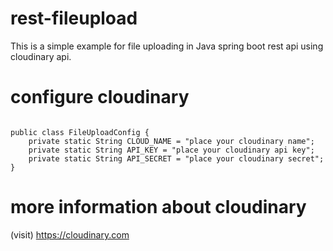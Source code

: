 # rest-fileupload
This is a simple example for file uploading in Java spring boot rest api using cloudinary api.

# configure cloudinary 
```

public class FileUploadConfig {
	private static String CLOUD_NAME = "place your cloudinary name";
	private static String API_KEY = "place your cloudinary api key";
	private static String API_SECRET = "place your cloudinary secret";
}
```

# more information about cloudinary
(visit) https://cloudinary.com
